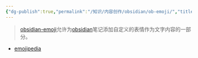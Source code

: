 ```yaml
---
{"dg-publish":true,"permalink":"/知识/内容创作/obsidian/ob-emoji/","title":"emoji","tags":["内容创作","obsidian","emoji"],"noteIcon":""}
---
```


> [obsidian-emoji](https://github.com/phibr0/obsidian-emoji-shortcodes)允许为[obsidian](https://obsidian.md)笔记添加自定义的表情作为文字内容的一部分。

- [emojipedia](https://emojipedia.org/)

